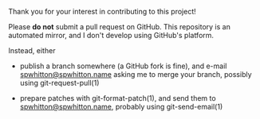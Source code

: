 Thank you for your interest in contributing to this project!

Please **do not** submit a pull request on GitHub.  This repository is
an automated mirror, and I don't develop using GitHub's platform.

Instead, either

- publish a branch somewhere (a GitHub fork is fine), and e-mail
  <spwhitton@spwhitton.name> asking me to merge your branch, possibly
  using git-request-pull(1)

- prepare patches with git-format-patch(1), and send them to
  <spwhitton@spwhitton.name>, probably using git-send-email(1)
